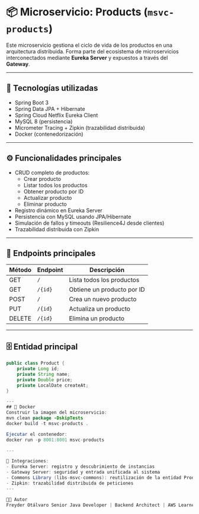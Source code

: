 # 📦 Microservicio: Products (`msvc-products`)

Este microservicio gestiona el ciclo de vida de los productos en una arquitectura distribuida. Forma parte del ecosistema de microservicios interconectados mediante **Eureka Server** y expuestos a través del **Gateway**.

---

## 🚀 Tecnologías utilizadas

- Spring Boot 3  
- Spring Data JPA + Hibernate  
- Spring Cloud Netflix Eureka Client  
- MySQL 8 (persistencia)  
- Micrometer Tracing + Zipkin (trazabilidad distribuida)  
- Docker (contenedorización)

---

## ⚙️ Funcionalidades principales

- CRUD completo de productos:
  - Crear producto
  - Listar todos los productos
  - Obtener producto por ID
  - Actualizar producto
  - Eliminar producto
- Registro dinámico en Eureka Server
- Persistencia con MySQL usando JPA/Hibernate
- Simulación de fallos y timeouts (Resilience4J desde clientes)
- Trazabilidad distribuida con Zipkin

---

## 📡 Endpoints principales

| Método | Endpoint   | Descripción                  |
|--------|------------|------------------------------|
| GET    | `/`        | Lista todos los productos    |
| GET    | `/{id}`    | Obtiene un producto por ID   |
| POST   | `/`        | Crea un nuevo producto       |
| PUT    | `/{id}`    | Actualiza un producto        |
| DELETE | `/{id}`    | Elimina un producto          |

---

## 🗄️ Entidad principal

```java
public class Product {
    private Long id;
    private String name;
    private Double price;
    private LocalDate createAt;
}

---
## 🐳 Docker
Construir la imagen del microservicio:
mvn clean package -DskipTests
docker build -t msvc-products .

Ejecutar el contenedor:
docker run -p 8001:8001 msvc-products

---

🔗 Integraciones:
- Eureka Server: registro y descubrimiento de instancias
- Gateway Server: seguridad y entrada unificada al sistema
- Commons Library (libs-msvc-commons): reutilización de la entidad Product
- Zipkin: trazabilidad distribuida de peticiones
---

👨‍💻 Autor
Freyder Otálvaro Senior Java Developer | Backend Architect | AWS Learner GitHub: @freyderdev
